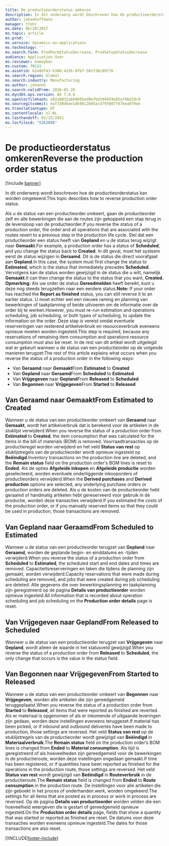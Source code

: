 ```yaml
---
title: De productieorderstatus omkeren
description: In dit onderwerp wordt beschreven hoe de productieorderstatus kan worden omgekeerd.
author: johanhoffmann
manager: tfehr
ms.date: 06/20/2017
ms.topic: article
ms.prod: ''
ms.service: dynamics-ax-applications
ms.technology: ''
ms.search.form: ProdParmStatusDecrease, ProdSetupStatusDecrease
audience: Application User
ms.reviewer: kamaybac
ms.custom: 70131
ms.assetid: b1e0df43-b388-4326-8fb7-501f30c89776
ms.search.region: Global
ms.search.industry: Manufacturing
ms.author: johanho
ms.search.validFrom: 2016-02-28
ms.dyn365.ops.version: AX 7.0.0
ms.openlocfilehash: e92a8032abb0695ed0efbd109459e85af88d2dc9
ms.sourcegitcommit: eaf330dbee1db96c20d5ac479f007747bea079eb
ms.translationtype: HT
ms.contentlocale: nl-NL
ms.lasthandoff: 02/15/2021
ms.locfileid: "5262088"
---
```

# <a name="reverse-the-production-order-status"></a><span data-ttu-id="ae551-103">De productieorderstatus omkeren</span><span class="sxs-lookup"><span data-stu-id="ae551-103">Reverse the production order status</span></span>

[!include [banner](../includes/banner.md)]

<span data-ttu-id="ae551-104">In dit onderwerp wordt beschreven hoe de productieorderstatus kan worden omgekeerd.</span><span class="sxs-lookup"><span data-stu-id="ae551-104">This topic describes how to reverse production order status.</span></span> 

<span data-ttu-id="ae551-105">Als u de status van een productieorder omkeert, gaan de productieorder zelf en alle bewerkingen die aan de routes zijn gekoppeld een stap terug in de levensloop van de productieorder.</span><span class="sxs-lookup"><span data-stu-id="ae551-105">If you reverse the status of a production order, the order and all operations that are associated with the routes revert to a previous step in the production life cycle.</span></span> <span data-ttu-id="ae551-106">Stel dat een productieorder een status heeft van **Gepland** en u de status terug wijzigt naar **Gemaakt**.</span><span class="sxs-lookup"><span data-stu-id="ae551-106">For example, a production order has a status of **Scheduled**, and you change the status back to **Created**.</span></span> <span data-ttu-id="ae551-107">In dit geval, moet het systeem eerst de status wijzigen in **Geraamd**. Dit is de status die direct voorafgaat aan **Gepland**.</span><span class="sxs-lookup"><span data-stu-id="ae551-107">In this case, the system must first change the status to **Estimated**, which is the status that immediately precedes **Scheduled**.</span></span> <span data-ttu-id="ae551-108">Vervolgens kan de status worden gewijzigd in de status die u wilt, namelijk **Gemaakt**.</span><span class="sxs-lookup"><span data-stu-id="ae551-108">It can then change the status to the status that you want, **Created**.</span></span> <span data-ttu-id="ae551-109">**Opmerking:** Als uw order de status **Gereedmelden** heeft bereikt, kunt u deze nog steeds terugzetten naar een eerdere status.</span><span class="sxs-lookup"><span data-stu-id="ae551-109">**Note:** If your order has reached the **Report as finished** status, you can still reverse it to an earlier status.</span></span> <span data-ttu-id="ae551-110">U moet echter wel een nieuwe raming en planning van bewerkingen of taakplanning of beide uitvoeren om de informatie over de order bij te werken.</span><span class="sxs-lookup"><span data-stu-id="ae551-110">However, you must re-run estimation and operations scheduling, job scheduling, or both types of scheduling, to update the information on the order.</span></span> <span data-ttu-id="ae551-111">Deze stap is vereist omdat eventuele reserveringen van resterend artikelverbruik en resourceverbruik eveneens opnieuw moeten worden ingesteld.</span><span class="sxs-lookup"><span data-stu-id="ae551-111">This step is required, because any reservations of remaining item consumption and operations resource consumption must also be reset.</span></span> <span data-ttu-id="ae551-112">In de rest van dit artikel wordt uitgelegd wat er gebeurt wanneer u de status van een productieorder op de volgende manieren terugzet:</span><span class="sxs-lookup"><span data-stu-id="ae551-112">The rest of this article explains what occurs when you reverse the status of a production order in the following ways:</span></span>

-   <span data-ttu-id="ae551-113">Van **Geraamd** naar **Gemaakt**</span><span class="sxs-lookup"><span data-stu-id="ae551-113">From **Estimated** to **Created**</span></span>
-   <span data-ttu-id="ae551-114">Van **Gepland** naar **Geraamd**</span><span class="sxs-lookup"><span data-stu-id="ae551-114">From **Scheduled** to **Estimated**</span></span>
-   <span data-ttu-id="ae551-115">Van **Vrijgegeven** naar **Gepland**</span><span class="sxs-lookup"><span data-stu-id="ae551-115">From **Released** to **Scheduled**</span></span>
-   <span data-ttu-id="ae551-116">Van **Begonnen** naar **Vrijgegeven**</span><span class="sxs-lookup"><span data-stu-id="ae551-116">From **Started** to **Released**</span></span>

## <a name="from-estimated-to-created"></a><span data-ttu-id="ae551-117">Van Geraamd naar Gemaakt</span><span class="sxs-lookup"><span data-stu-id="ae551-117">From Estimated to Created</span></span>
<span data-ttu-id="ae551-118">Wanneer u de status van een productieorder omkeert van **Geraamd** naar **Gemaakt**, wordt het artikelverbruik dat is berekend voor de artikelen in de stuklijst verwijderd.</span><span class="sxs-lookup"><span data-stu-id="ae551-118">When you reverse the status of a production order from **Estimated** to **Created**, the item consumption that was calculated for the items in the bill of materials (BOM) is removed.</span></span> <span data-ttu-id="ae551-119">Voorraadtransacties op de productieregel worden verwijderd en het veld **Status van rest** op stuklijstregels van de productieorder wordt opnieuw ingesteld op **Beëindigd**.</span><span class="sxs-lookup"><span data-stu-id="ae551-119">Inventory transactions on the production line are deleted, and the **Remain status** field on the production order's BOM lines is reset to **Ended**.</span></span> <span data-ttu-id="ae551-120">Als de opties **Afgeleide inkopen** en **Afgeleide productie** worden geselecteerd, worden eventuele onderliggende inkooporders of productieorders verwijderd.</span><span class="sxs-lookup"><span data-stu-id="ae551-120">When the **Derived purchases** and **Derived production** options are selected, any underlying purchase orders or production orders are deleted.</span></span> <span data-ttu-id="ae551-121">Als u de kosten van de productieorder hebt geraamd of handmatig artikelen hebt gereserveerd voor gebruik in de productie, worden deze transacties verwijderd.</span><span class="sxs-lookup"><span data-stu-id="ae551-121">If you estimated the costs of the production order, or if you manually reserved items so that they could be used in production, those transactions are removed.</span></span>

## <a name="from-scheduled-to-estimated"></a><span data-ttu-id="ae551-122">Van Gepland naar Geraamd</span><span class="sxs-lookup"><span data-stu-id="ae551-122">From Scheduled to Estimated</span></span>
<span data-ttu-id="ae551-123">Wanneer u de status van een productieorder terugzet van **Gepland** naar **Geraamd**, worden de geplande begin- en einddatums en -tijden verwijderd.</span><span class="sxs-lookup"><span data-stu-id="ae551-123">When you reverse the status of a production order from **Scheduled** to **Estimated**, the scheduled start and end dates and times are removed.</span></span> <span data-ttu-id="ae551-124">Capaciteitsreserveringen en taken die tijdens de planning zijn gemaakt, worden verwijderd.</span><span class="sxs-lookup"><span data-stu-id="ae551-124">Capacity reservations that were made during scheduling are removed, and jobs that were created during job scheduling are deleted.</span></span> <span data-ttu-id="ae551-125">Alle gegevens die over bewerkingsplanning en taakplanning zijn geregistreerd op de pagina **Details van productieorder** worden opnieuw ingesteld.</span><span class="sxs-lookup"><span data-stu-id="ae551-125">All information that is recorded about operation scheduling and job scheduling on the **Production order details** page is reset.</span></span>

## <a name="from-released-to-scheduled"></a><span data-ttu-id="ae551-126">Van Vrijgegeven naar Gepland</span><span class="sxs-lookup"><span data-stu-id="ae551-126">From Released to Scheduled</span></span>
<span data-ttu-id="ae551-127">Wanneer u de status van een productieorder terugzet van **Vrijgegeven** naar **Gepland**, wordt alleen de waarde in het statusveld gewijzigd.</span><span class="sxs-lookup"><span data-stu-id="ae551-127">When you reverse the status of a production order from **Released** to **Scheduled**, the only change that occurs is the value in the status field.</span></span>

## <a name="from-started-to-released"></a><span data-ttu-id="ae551-128">Van Begonnen naar Vrijgegeven</span><span class="sxs-lookup"><span data-stu-id="ae551-128">From Started to Released</span></span>
<span data-ttu-id="ae551-129">Wanneer u de status van een productieorder omkeert van **Begonnen** naar **Vrijgegeven**, worden alle artikelen die zijn gereedgemeld teruggeplaatst.</span><span class="sxs-lookup"><span data-stu-id="ae551-129">When you reverse the status of a production order from **Started** to **Released**, all items that were reported as finished are reverted.</span></span> <span data-ttu-id="ae551-130">Als er materiaal is opgenomen of als er inkomende of uitgaande leveringen zijn gedaan, worden deze instellingen eveneens teruggezet.</span><span class="sxs-lookup"><span data-stu-id="ae551-130">If material has been picked, or if inbound and outbound deliveries have been made to production, those settings are reversed.</span></span> <span data-ttu-id="ae551-131">Het veld **Status van rest** op de stuklijstregels van de productieorder wordt gewijzigd van **Beëindigd** in **Materiaalverbruik**.</span><span class="sxs-lookup"><span data-stu-id="ae551-131">The **Remain status** field on the production order’s BOM lines is changed from **Ended** to **Material consumption**.</span></span> <span data-ttu-id="ae551-132">Als tijd is geregistreerd of als hoeveelheden zijn gereedgemeld voor de bewerkingen in de productieroute, worden deze instellingen ongedaan gemaakt.</span><span class="sxs-lookup"><span data-stu-id="ae551-132">If time has been registered, or if quantities have been reported as finished for the operations in the production route, those settings are reversed.</span></span> <span data-ttu-id="ae551-133">Het veld **Status van rest** wordt gewijzigd van **Beëindigd** in **Routeverbruik** in de productieroute.</span><span class="sxs-lookup"><span data-stu-id="ae551-133">The **Remain status** field is changed from **Ended** to **Route consumption** in the production route.</span></span> <span data-ttu-id="ae551-134">De instellingen voor alle artikelen die zijn geboekt in het proces of onderhanden werk, worden omgekeerd.</span><span class="sxs-lookup"><span data-stu-id="ae551-134">The settings for all items that are posted as in process or work in process are reversed.</span></span> <span data-ttu-id="ae551-135">Op de pagina **Details van productieorder** worden velden die een hoeveelheid weergeven die is gestart of gereedgemeld opnieuw ingesteld.</span><span class="sxs-lookup"><span data-stu-id="ae551-135">On the **Production order details** page, fields that show a quantity that was started or reported as finished are reset.</span></span> <span data-ttu-id="ae551-136">De datums voor deze transacties worden eveneens opnieuw ingesteld.</span><span class="sxs-lookup"><span data-stu-id="ae551-136">The dates for those transactions are also reset.</span></span>





[!INCLUDE[footer-include](../../includes/footer-banner.md)]
